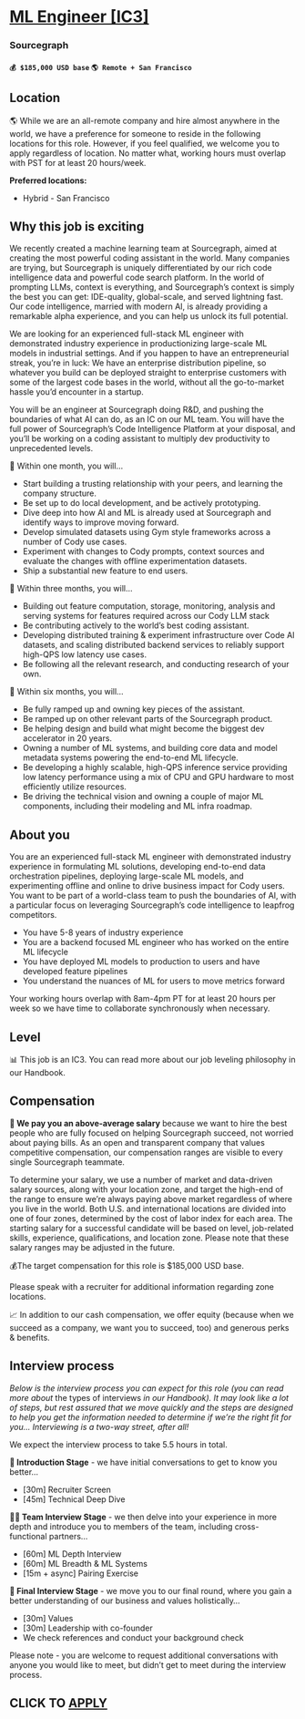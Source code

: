 # [ML Engineer [IC3]](https://www.remotewlb.com/apply/ml-engineer-ic3)  
### Sourcegraph  
#### `💰 $185,000 USD base` `🌎 Remote + San Francisco`  

## **Location**

🌎 While we are an all-remote company and hire almost anywhere in the world, we have a preference for someone to reside in the following locations for this role. However, if you feel qualified, we welcome you to apply regardless of location. No matter what, working hours must overlap with PST for at least 20 hours/week.

**Preferred locations:**

  * Hybrid - San Francisco

## **Why this job is exciting**

We recently created a machine learning team at Sourcegraph, aimed at creating the most powerful coding assistant in the world. Many companies are trying, but Sourcegraph is uniquely differentiated by our rich code intelligence data and powerful code search platform. In the world of prompting LLMs, context is everything, and Sourcegraph’s context is simply the best you can get: IDE-quality, global-scale, and served lightning fast. Our code intelligence, married with modern AI, is already providing a remarkable alpha experience, and you can help us unlock its full potential.

We are looking for an experienced full-stack ML engineer with demonstrated industry experience in productionizing large-scale ML models in industrial settings. And if you happen to have an entrepreneurial streak, you’re in luck: We have an enterprise distribution pipeline, so whatever you build can be deployed straight to enterprise customers with some of the largest code bases in the world, without all the go-to-market hassle you’d encounter in a startup.

You will be an engineer at Sourcegraph doing R&D, and pushing the boundaries of what AI can do, as an IC on our ML team. You will have the full power of Sourcegraph’s Code Intelligence Platform at your disposal, and you’ll be working on a coding assistant to multiply dev productivity to unprecedented levels.

📅 Within one month, you will…

  * Start building a trusting relationship with your peers, and learning the company structure.
  * Be set up to do local development, and be actively prototyping.
  * Dive deep into how AI and ML is already used at Sourcegraph and identify ways to improve moving forward.
  * Develop simulated datasets using Gym style frameworks across a number of Cody use cases.
  * Experiment with changes to Cody prompts, context sources and evaluate the changes with offline experimentation datasets.
  * Ship a substantial new feature to end users.

📅 Within three months, you will…

  * Building out feature computation, storage, monitoring, analysis and serving systems for features required across our Cody LLM stack
  * Be contributing actively to the world’s best coding assistant.
  * Developing distributed training & experiment infrastructure over Code AI datasets, and scaling distributed backend services to reliably support high-QPS low latency use cases.
  * Be following all the relevant research, and conducting research of your own.

📅 Within six months, you will…

  * Be fully ramped up and owning key pieces of the assistant.
  * Be ramped up on other relevant parts of the Sourcegraph product.
  * Be helping design and build what might become the biggest dev accelerator in 20 years.
  * Owning a number of ML systems, and building core data and model metadata systems powering the end-to-end ML lifecycle.
  * Be developing a highly scalable, high-QPS inference service providing low latency performance using a mix of CPU and GPU hardware to most efficiently utilize resources.
  * Be driving the technical vision and owning a couple of major ML components, including their modeling and ML infra roadmap.

## **About you**

You are an experienced full-stack ML engineer with demonstrated industry experience in formulating ML solutions, developing end-to-end data orchestration pipelines, deploying large-scale ML models, and experimenting offline and online to drive business impact for Cody users. You want to be part of a world-class team to push the boundaries of AI, with a particular focus on leveraging Sourcegraph’s code intelligence to leapfrog competitors.

  * You have 5-8 years of industry experience
  * You are a backend focused ML engineer who has worked on the entire ML lifecycle
  * You have deployed ML models to production to users and have developed feature pipelines
  * You understand the nuances of ML for users to move metrics forward

Your working hours overlap with 8am-4pm PT for at least 20 hours per week so we have time to collaborate synchronously when necessary.

## **Level**

📊 This job is an IC3. You can read more about our job leveling philosophy in our Handbook.

## **Compensation**

**💸 We pay you an above-average salary** because we want to hire the best people who are fully focused on helping Sourcegraph succeed, not worried about paying bills. As an open and transparent company that values competitive compensation, our compensation ranges are visible to every single Sourcegraph teammate.

To determine your salary, we use a number of market and data-driven salary sources, along with your location zone, and target the high-end of the range to ensure we’re always paying above market regardless of where you live in the world. Both U.S. and international locations are divided into one of four zones, determined by the cost of labor index for each area. The starting salary for a successful candidate will be based on level, job-related skills, experience, qualifications, and location zone. Please note that these salary ranges may be adjusted in the future.

💰The target compensation for this role is $185,000 USD base.

Please speak with a recruiter for additional information regarding zone locations.

📈 In addition to our cash compensation, we offer equity (because when we succeed as a company, we want you to succeed, too) and generous perks & benefits.

## **Interview process**

_Below is the interview process you can expect for this role (you can read more about_ the types of interviews _in our Handbook). It may look like a lot of steps, but rest assured that we move quickly and the steps are designed to help you get the information needed to determine if we’re the right fit for you… Interviewing is a two-way street, after all!_

We expect the interview process to take 5.5 hours in total.

**👋 Introduction Stage** \- we have initial conversations to get to know you better…

  * [30m] Recruiter Screen
  * [45m] Technical Deep Dive

**🧑‍💻 Team Interview Stage** \- we then delve into your experience in more depth and introduce you to members of the team, including cross-functional partners…

  * [60m] ML Depth Interview
  * [60m] ML Breadth & ML Systems
  * [15m + async] Pairing Exercise

**🎉 Final Interview Stage** \- we move you to our final round, where you gain a better understanding of our business and values holistically…

  * [30m] Values
  * [30m] Leadership with co-founder 
  * We check references and conduct your background check

Please note - you are welcome to request additional conversations with anyone you would like to meet, but didn’t get to meet during the interview process.

  
## CLICK TO [APPLY](https://www.remotewlb.com/apply/ml-engineer-ic3)

